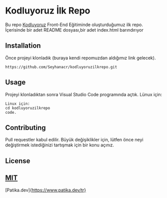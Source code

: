 # Kodluyoruz İlk Repo
Bu repo [Kodluyoruz](https://kodluyoruz.org/) Front-End Eğitiminde oluşturduğumuz ilk repo. İçerisinde bir adet README dosyası,bir adet index.html barındırıyor

## Installation
Önce projeyi klonladık (buraya kendi repomuzdan aldığımız link gelecek).
```
https://github.com/Seyhanacr/kodluyoruzilkrepo.git
```


## Usage
Projeyi klonladıktan sonra Visual Studio Code programında açtık.
Lünux için:
```
Linux için:
cd kodluyoruzilkrepo
code.
```

## Contributing
Pull requestler kabul edilir. Büyük değişiklikler için, lütfen önce neyi değiştirmek istediğinizi tartışmak için bir konu açınız.


## License
[MIT](https://github.com/Seyhanacr/kodluyoruzilkrepo/blob/main/LICENSE)
---
[Patika.dev]{https://www.patika.dev/tr}



